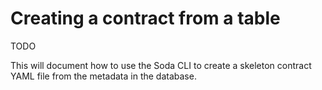 # Creating a contract from a table

TODO

This will document how to use the Soda CLI to create a skeleton contract YAML file from the metadata in the database.
